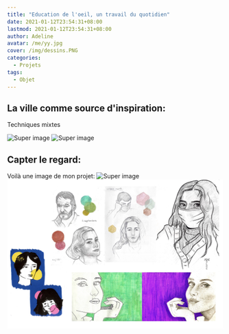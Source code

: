 ```yaml
---
title: "Education de l'oeil, un travail du quotidien"
date: 2021-01-12T23:54:31+08:00
lastmod: 2021-01-12T23:54:31+08:00
author: Adeline
avatar: /me/yy.jpg
cover: /img/dessins.PNG
categories:
  - Projets
tags:
  - Objet
---
```

<!--more-->

## La ville comme source d'inspiration:
Techniques mixtes

![Super image](/img/archi_carnet1.PNG)
![Super image](/img/archi_carnet2.PNG)



## Capter le regard:

Voilà une image de mon projet:
![Super image](/img/portraits_carnet1.PNG)
![Super image](/img/portraits_carnet2.jpg)

